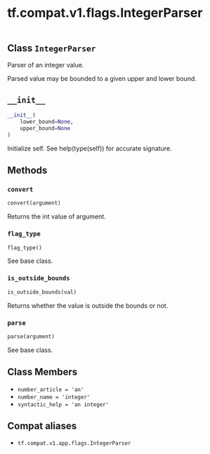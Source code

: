 <div itemscope itemtype="http://developers.google.com/ReferenceObject">
<meta itemprop="name" content="tf.compat.v1.flags.IntegerParser" />
<meta itemprop="path" content="Stable" />
<meta itemprop="property" content="__init__"/>
<meta itemprop="property" content="convert"/>
<meta itemprop="property" content="flag_type"/>
<meta itemprop="property" content="is_outside_bounds"/>
<meta itemprop="property" content="parse"/>
<meta itemprop="property" content="number_article"/>
<meta itemprop="property" content="number_name"/>
<meta itemprop="property" content="syntactic_help"/>
</div>

# tf.compat.v1.flags.IntegerParser

<!-- Insert buttons and diff -->

<table class="tfo-notebook-buttons tfo-api" align="left">
</table>



## Class `IntegerParser`

Parser of an integer value.



<!-- Placeholder for "Used in" -->

Parsed value may be bounded to a given upper and lower bound.

<h2 id="__init__"><code>__init__</code></h2>

``` python
__init__(
    lower_bound=None,
    upper_bound=None
)
```

Initialize self.  See help(type(self)) for accurate signature.




## Methods

<h3 id="convert"><code>convert</code></h3>

``` python
convert(argument)
```

Returns the int value of argument.


<h3 id="flag_type"><code>flag_type</code></h3>

``` python
flag_type()
```

See base class.


<h3 id="is_outside_bounds"><code>is_outside_bounds</code></h3>

``` python
is_outside_bounds(val)
```

Returns whether the value is outside the bounds or not.


<h3 id="parse"><code>parse</code></h3>

``` python
parse(argument)
```

See base class.




## Class Members

* `number_article = 'an'` <a id="number_article"></a>
* `number_name = 'integer'` <a id="number_name"></a>
* `syntactic_help = 'an integer'` <a id="syntactic_help"></a>


## Compat aliases

* `tf.compat.v1.app.flags.IntegerParser`

